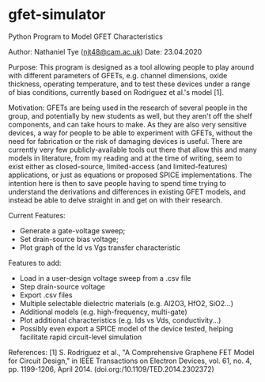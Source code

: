 # gfet-simulator
Python Program to Model GFET Characteristics

Author: Nathaniel Tye (njt48@cam.ac.uk)
Date: 23.04.2020

Purpose:
This program is designed as a tool allowing people to play around with different parameters of GFETs,
e.g. channel dimensions, oxide thickness, operating temperature, and to test these devices under a range
of bias conditions, currently based on Rodriguez et al.'s model [1].

Motivation:
GFETs are being used in the research of several people in the group, and potentially by new students as well,
but they aren't off the shelf components, and can take hours to make. As they are also very sensitive devices,
a way for people to be able to experiment with GFETs, without the need for fabrication or the risk of damaging
devices is useful. There are currently very few publicly-available tools out there that allow this and many 
models in literature, from my reading and at the time of writing, seem to exist either as closed-source, 
limited-access (and limited-features) applications, or just as equations or proposed SPICE implementations.
The intention here is then to save people having to spend time trying to understand the derivations and 
differences in existing GFET models, and instead be able to delve straight in and get on with their research.


Current Features:
- Generate a gate-voltage sweep;
- Set drain-source bias voltage;
- Plot graph of the Id vs Vgs transfer characteristic

Features to add:
- Load in a user-design voltage sweep from a .csv file
- Step drain-source voltage
- Export .csv files
- Multiple selectable dielectric materials (e.g. Al2O3, HfO2, SiO2...)
- Additional models (e.g. high-frequency, multi-gate)
- Plot additional characteristics (e.g. Ids vs Vds, conductivity...)
- Possibly even export a SPICE model of the device tested, helping 
  facilitate rapid circuit-level simulation

References:
[1] S. Rodriguez et al., "A Comprehensive Graphene FET Model for Circuit Design," 
    in IEEE Transactions on Electron Devices, vol. 61, no. 4, pp. 1199-1206, April 2014. (doi.org:/10.1109/TED.2014.2302372)

